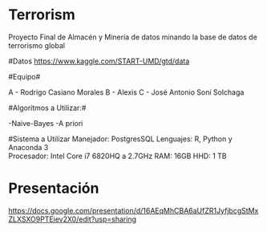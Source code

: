 # Terrorism

Proyecto Final de Almacén y Minería de datos minando la base de datos de terrorismo global

#Datos
https://www.kaggle.com/START-UMD/gtd/data

#Equipo#

A - Rodrigo Casiano Morales
B - Alexis
C - José Antonio Soní Solchaga


#Algoritmos a Utilizar:#

-Naive-Bayes
-A priori

#Sistema a Utilizar
Manejador: PostgresSQL
Lenguajes: R, Python y Anaconda 3  
Procesador: Intel Core i7 6820HQ a 2.7GHz
RAM: 16GB
HHD: 1 TB
# Presentación
https://docs.google.com/presentation/d/16AEqMhCBA6aUfZR1JyfjbcgStMxZLXSXO9PTEiev2X0/edit?usp=sharing
